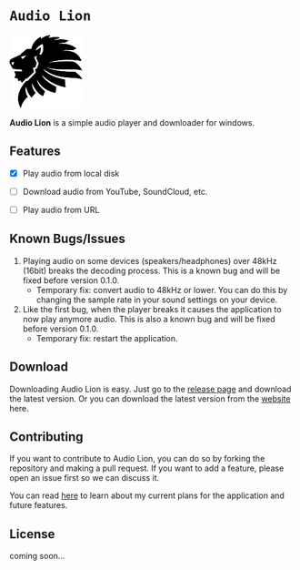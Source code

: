 # `Audio Lion`

![icon](./static/lion/128px.png)

**Audio Lion** is a simple audio player and downloader for windows.

## Features

- [x] Play audio from local disk

- [ ] Download audio from YouTube, SoundCloud, etc.

- [ ] Play audio from URL

## Known Bugs/Issues

1. Playing audio on some devices (speakers/headphones) over 48kHz (16bit) breaks the decoding process. This is a known bug and will be fixed before version 0.1.0.
    - Temporary fix: convert audio to 48kHz or lower. You can do this by changing the sample rate in your sound settings on your device.
2. Like the first bug, when the player breaks it causes the application to now play anymore audio. This is also a known bug and will be fixed before version 0.1.0.
    - Temporary fix: restart the application.

## Download

Downloading Audio Lion is easy. Just go to the [release page](https://github.com/audio-lion-dev/Audio-Lion/releases) and download the latest version. Or you can download the latest version from the [website](https://audio-lion-dev.github.io/download) here.

## Contributing

If you want to contribute to Audio Lion, you can do so by forking the repository and making a pull request. If you want to add a feature, please open an issue first so we can discuss it.

You can read [here](https://github.com/users/ThatGuyJamal/projects/4?fullscreen=true) to learn about my current plans for the application and future features.

## License

coming soon...
